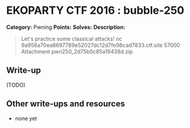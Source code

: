 # EKOPARTY CTF 2016 : bubble-250

**Category:** Pwning
**Points:**
**Solves:**
**Description:**

> Let's practice some classical attacks!  nc 9a958a70ea8697789e52027dc12d7fe98cad7833.ctf.site 57000  Attachment pwn250_2d75b0c85a19438d.zip


## Write-up

(TODO)

## Other write-ups and resources

* none yet
